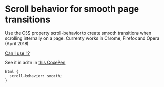 # Scroll behavior for smooth page transitions

Use the CSS property scroll-behavior to create smooth transitions when scrolling internally on a page. Currently works in Chrome, Firefox and Opera (April 2018)

[Can I use it?](https://caniuse.com/#search=scroll-behavior)

See it in acitn in [this CodePen](https://codepen.io/askd/full/WdXOYW)

```
html {
  scroll-behavior: smooth;
}
```


